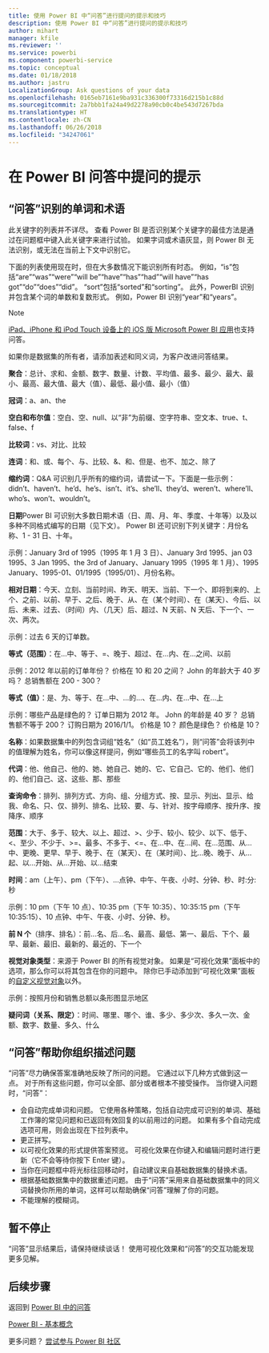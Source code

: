 ```yaml
---
title: 使用 Power BI 中“问答”进行提问的提示和技巧
description: 使用 Power BI 中“问答”进行提问的提示和技巧
author: mihart
manager: kfile
ms.reviewer: ''
ms.service: powerbi
ms.component: powerbi-service
ms.topic: conceptual
ms.date: 01/18/2018
ms.author: jastru
LocalizationGroup: Ask questions of your data
ms.openlocfilehash: 0165eb7161e9ba931c336300f73316d215b1c88d
ms.sourcegitcommit: 2a7bbb1fa24a49d2278a90cb0c4be543d7267bda
ms.translationtype: HT
ms.contentlocale: zh-CN
ms.lasthandoff: 06/26/2018
ms.locfileid: "34247061"
---
```

# <a name="tips-for-asking-questions-in-power-bi-qa"></a>在 Power BI 问答中提问的提示
## <a name="words-and-terminology-that-qa-recognizes"></a>“问答”识别的单词和术语
此关键字的列表并不详尽。  查看 Power BI 是否识别某个关键字的最佳方法是通过在问题框中键入此关键字来进行试验。  如果字词或术语灰显，则 Power BI 无法识别，或无法在当前上下文中识别它。

下面的列表使用现在时，但在大多数情况下能识别所有时态。 例如，“is”包括“are”“was”“were”“will be”“have”“has”“had”“will have”“has got”“do”“does”“did”。  “sort”包括“sorted”和“sorting”。  此外，PowerBI 识别并包含某个词的单数和复数形式。 例如，Power BI 识别“year”和“years”。

> [!NOTE]
> [iPad、iPhone 和 iPod Touch 设备上的 iOS 版 Microsoft Power BI 应用](mobile-apps-ios-qna.md)也支持问答。
> 
> 

如果你是数据集的所有者，请添加表述和同义词，为客户改进问答结果。

**聚合**：总计、求和、金额、数字、数量、计数、平均值、最多、最少、最大、最小、最高、最大值、最大（值）、最低、最小值、最小（值）

**冠词**：a、an、the

**空白和布尔值**：空白、空、null、以“非”为前缀、空字符串、空文本、true、t、false、f

**比较词**：vs、对比、比较

**连词**：和、或、每个、与、比较、&、和、但是、也不、加之、除了

**缩约词**：Q&A 可识别几乎所有的缩约词，请尝试一下。下面是一些示例：didn’t、haven’t、he’d、he’s、isn’t、it’s、she’ll、they’d、weren’t、where’ll、who’s、won’t、wouldn’t。

**日期**Power BI 可识别大多数日期术语（日、周、月、年、季度、十年等）以及以多种不同格式编写的日期（见下文）。 Power BI 还可识别下列关键字：月份名称、1 - 31 日、十年。

示例：January 3rd of 1995（1995 年 1 月 3 日）、January 3rd 1995、jan 03 1995、3 Jan 1995、the 3rd of January、January 1995（1995 年 1 月）、1995 January、1995-01、01/1995（1995/01）、月份名称。

**相对日期**：今天、立刻、当前时间、昨天、明天、当前、下一个、即将到来的、上个、之前、以前、早于、之后、晚于、从、在（某个时间）、在（某天）、今后、以后、未来、过去、（时间）内、（几天）后、超过、N 天前、N 天后、下一个、一次、两次。

示例：过去 6 天的订单数。

**等式（范围）**：在…中、等于、=、晚于、超过、在…内、在…之间、以前

示例：2012 年以前的订单年份？ 价格在 10 和 20 之间？ John 的年龄大于 40 岁吗？ 总销售额在 200 - 300？

**等式（值）**：是、为、等于、在…中、…的…、在…内、在…中、在…上

示例：哪些产品是绿色的？ 订单日期为 2012 年。 John 的年龄是 40 岁？ 总销售额不等于 200？ 订购日期为 2016/1/1。 价格是 10？ 颜色是绿色？ 价格是 10？

**名称**：如果数据集中的列包含词组“姓名”（如“员工姓名”），则“问答”会将该列中的值理解为姓名，你可以像这样提问，例如“哪些员工的名字叫 robert”。

**代词**：他、他自己、他的、她、她自己、她的、它、它自己、它的、他们、他们的、他们自己、这、这些、那、那些

**查询命令**：排列、排列方式、方向、组、分组方式、按、显示、列出、显示、给我、命名、只、仅、排列、排名、比较、要、与、针对、按字母顺序、按升序、按降序、顺序

**范围**：大于、多于、较大、以上、超过、>、少于、较小、较少、以下、低于、<、至少、不少于、>=、最多、不多于、<=、在…中、在…间、在…范围、从…中、更晚、更早、早于、晚于、在（某天）、在（某时间）、比…晚、晚于、从…起、以…开始、从…开始、以…结束

**时间**：am（上午）、pm（下午）、…点钟、中午、午夜、小时、分钟、秒、时:分:秒

示例：10 pm（下午 10 点）、10:35 pm（下午 10:35）、10:35:15 pm（下午 10:35:15）、10 点钟、中午、午夜、小时、分钟、秒。

**前 N 个**（排序、排名）：前...名、后...名、最高、最低、第一、最后、下个、最早、最新、最旧、最新的、最近的、下一个

**视觉对象类型**：来源于 Power BI 的所有视觉对象。  如果是“可视化效果”面板中的选项，那么你可以将其包含在你的问题中。  除你已手动添加到“可视化效果”面板的[自定义视觉对象](power-bi-custom-visuals.md)以外。

示例：按照月份和销售总额以条形图显示地区

**疑问词（关系、限定）**：时间、哪里、哪个、谁、多少、多少次、多久一次、金额、数字、数量、多久、什么

## <a name="qa-helps-you-phrase-the-question"></a>“问答”帮助你组织描述问题
“问答”尽力确保答案准确地反映了所问的问题。 它通过以下几种方式做到这一点。 对于所有这些问题，你可以全部、部分或者根本不接受操作。 当你键入问题时，“问答”：

* 会自动完成单词和问题。 它使用各种策略，包括自动完成可识别的单词、基础工作簿的常见问题和已返回有效回复的以前用过的问题。 如果有多个自动完成选项可用，则会出现在下拉列表中。
* 更正拼写。
* 以可视化效果的形式提供答案预览。 可视化效果在你键入和编辑问题时进行更新（它不会等待你按下 Enter 键）。
* 当你在问题框中将光标往回移动时，自动建议来自基础数据集的替换术语。
* 根据基础数据集中的数据重述问题。 由于“问答”采用来自基础数据集中的同义词替换你所用的单词，这样可以帮助确保“问答”理解了你的问题。
* 不能理解的模糊词。

## <a name="dont-stop-now"></a>暂不停止
“问答”显示结果后，请保持继续谈话！ 使用可视化效果和“问答”的交互功能发现更多见解。

## <a name="next-steps"></a>后续步骤
返回到 [Power BI 中的问答](power-bi-q-and-a.md)  

[Power BI - 基本概念](service-basic-concepts.md)  

更多问题？ [尝试参与 Power BI 社区](http://community.powerbi.com/)

